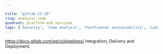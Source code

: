 ```yaml
---

title: "gitlab CI-CD"
ring: analysis code
quadrant: platform-and-services
tags: ['Security', 'Code analysis', 'Functionnal sustainability', 'Long-term usability']
---
```

https://docs.gitlab.com/ee/ci/pipelines/
Integration, Delivery and Deployment.

